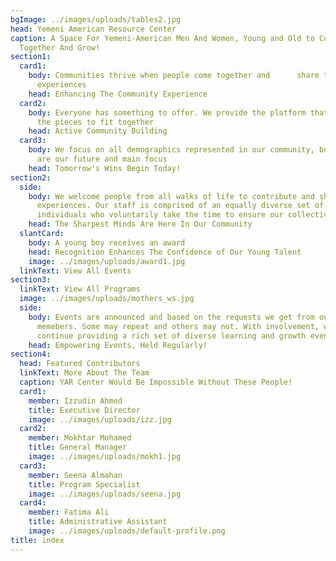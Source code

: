 ```yaml
---
bgImage: ../images/uploads/tables2.jpg
head: Yemeni American Resource Center
caption: A Space For Yemeni-American Men And Women, Young and Old to Come
  Together And Grow!
section1:
  card1:
    body: Communities thrive when people come together and      share their
      experiences
    head: Enhancing The Community Experience
  card2:
    body: Everyone has something to offer. We provide the platform that enables all
      the pieces to fit together
    head: Active Community Building
  card3:
    body: We focus on all demographics represented in our community, but the youth
      are our future and main focus
    head: Tomorrow's Wins Begin Today!
section2:
  side:
    body: We welcome people from all walks of life to contribute and share in their
      experiences. Our staff is comprised of an equally diverse set of
      individuals who voluntarily take the time to ensure our collective success
    head: The Sharpest Minds Are Here In Our Community
  slantCard:
    body: A young boy receives an award
    head: Recognition Enhances The Confidence of Our Young Talent
    image: ../images/uploads/award1.jpg
  linkText: View All Events
section3:
  linkText: View All Programs
  image: ../images/uploads/mothers_ws.jpg
  side:
    body: Events are announced and based on the requests we get from our community
      memebers. Some may repeat and others may not. With involvement, we can
      continue providing a rich set of diverse learning and growth events.
    head: Empowering Events, Held Regularly!
section4:
  head: Featured Contributors
  linkText: More About The Team
  caption: YAR Center Would Be Impossible Without These People!
  card1:
    member: Izzudin Ahmed
    title: Executive Director
    image: ../images/uploads/izz.jpg
  card2:
    member: Mokhtar Mohamed
    title: General Manager
    image: ../images/uploads/mokh1.jpg
  card3:
    member: Seena Almahan
    title: Program Specialist
    image: ../images/uploads/seena.jpg
  card4:
    member: Fatima Ali
    title: Administrative Assistant
    image: ../images/uploads/default-profile.png
title: index
---
```

